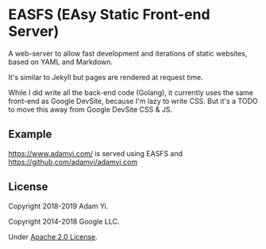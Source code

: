# EASFS (EAsy Static Front-end Server)

A web-server to allow fast development and iterations of static websites, based on YAML and Markdown.

It's similar to Jekyll but pages are rendered at request time.

While I did write all the back-end code (Golang), it currently uses the same front-end as Google DevSite,
because I'm lazy to write CSS. But it's a TODO to move this away from Google DevSite CSS & JS.

## Example
https://www.adamyi.com/ is served using EASFS and https://github.com/adamyi/adamyi.com

## License

Copyright 2018-2019 Adam Yi.

Copyright 2014-2018 Google LLC.

Under [Apache 2.0 License](LICENSE).
